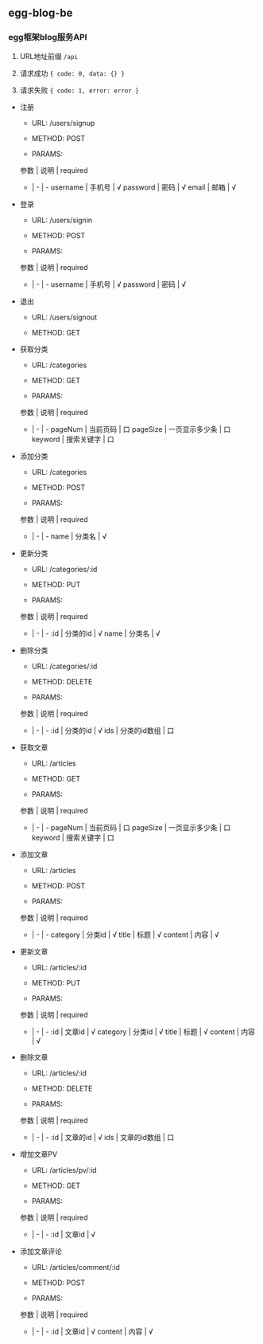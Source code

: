 ## egg-blog-be

### egg框架blog服务API

1. URL地址前缀 ` /api `

2. 请求成功 ` { code: 0, data: {} } `

3. 请求失败 ` { code: 1, error: error } `

- 注册
    - URL: /users/signup

    - METHOD: POST

    - PARAMS:

    参数 | 说明 | required
    - | - | -
    username | 手机号 | √
    password | 密码 | √
    email | 邮箱 | √

- 登录

    - URL: /users/signin

    - METHOD: POST

    - PARAMS:

    参数 | 说明 | required
    - | - | -
    username | 手机号 | √
    password | 密码 | √

- 退出

    - URL: /users/signout

    - METHOD: GET

- 获取分类

    - URL: /categories

    - METHOD: GET

    - PARAMS:

    参数 | 说明 | required
    - | - | -
    pageNum | 当前页码 | 口
    pageSize | 一页显示多少条 | 口
    keyword | 搜索关键字 | 口

- 添加分类

    - URL: /categories

    - METHOD: POST

    - PARAMS:

    参数 | 说明 | required
    - | - | -
    name | 分类名 | √

- 更新分类

    - URL: /categories/:id

    - METHOD: PUT

    - PARAMS:

    参数 | 说明 | required
    - | - | -
    :id | 分类的id | √
    name | 分类名 | √

- 删除分类

    - URL: /categories/:id

    - METHOD: DELETE

    - PARAMS:

    参数 | 说明 | required
    - | - | -
    :id | 分类的id | √
    ids | 分类的id数组 | 口

- 获取文章

    - URL: /articles

    - METHOD: GET

    - PARAMS:

    参数 | 说明 | required
    - | - | -
    pageNum | 当前页码 | 口
    pageSize | 一页显示多少条 | 口
    keyword | 搜索关键字 | 口

- 添加文章

    - URL: /articles

    - METHOD: POST

    - PARAMS:

    参数 | 说明 | required
    - | - | -
    category | 分类id | √
    title | 标题 | √
    content | 内容 | √

- 更新文章

    - URL: /articles/:id

    - METHOD: PUT

    - PARAMS:

    参数 | 说明 | required
    - | - | -
    :id | 文章id | √
    category | 分类id | √
    title | 标题 | √
    content | 内容 | √

- 删除文章

    - URL: /articles/:id

    - METHOD: DELETE

    - PARAMS:

    参数 | 说明 | required
    - | - | -
    :id | 文章的id | √
    ids | 文章的id数组 | 口

- 增加文章PV

    - URL: /articles/pv/:id

    - METHOD: GET

    - PARAMS:

    参数 | 说明 | required
    - | - | -
    :id | 文章id | √

- 添加文章评论

    - URL: /articles/comment/:id

    - METHOD: POST

    - PARAMS:

    参数 | 说明 | required
    - | - | -
    :id | 文章id | √
    content | 内容 | √


